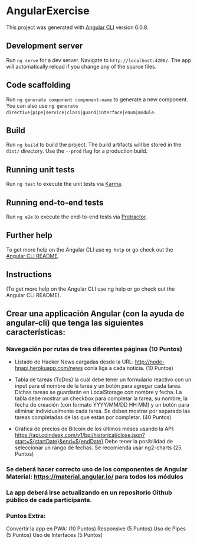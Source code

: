 # AngularExercise

This project was generated with [Angular CLI](https://github.com/angular/angular-cli) version 6.0.8.

## Development server

Run `ng serve` for a dev server. Navigate to `http://localhost:4200/`. The app will automatically reload if you change any of the source files.

## Code scaffolding

Run `ng generate component component-name` to generate a new component. You can also use `ng generate directive|pipe|service|class|guard|interface|enum|module`.

## Build

Run `ng build` to build the project. The build artifacts will be stored in the `dist/` directory. Use the `--prod` flag for a production build.

## Running unit tests

Run `ng test` to execute the unit tests via [Karma](https://karma-runner.github.io).

## Running end-to-end tests

Run `ng e2e` to execute the end-to-end tests via [Protractor](http://www.protractortest.org/).

## Further help

To get more help on the Angular CLI use `ng help` or go check out the [Angular CLI README](https://github.com/angular/angular-cli/blob/master/README.md).


## Instructions

(To get more help on the Angular CLI use ng help or go check out the Angular CLI README).

## Crear una applicación Angular (con la ayuda de angular-cli) que tenga las siguientes características:

### Navegación por rutas de tres diferentes páginas (10 Puntos)

- Listado de Hacker News cargadas desde la URL: http://node-hnapi.herokuapp.com/news conla liga a cada noticia. (10 Puntos)

- Tabla de tareas (ToDos) la cuál debe tener un formulario reactivo con un input para el nombre de la tarea y un botón para agregar cada tarea. Dichas tareas se guardarán en LocalStorage con nombre y fecha. La tabla debe mostrar un checkbox para completar la tarea, su nombre, la fecha de creación (con formato YYYY/MM/DD HH:MM) y un botón para eliminar individualmente cada tarea. Se deben mostrar por separado las tareas completadas de las que están por completar. (40 Puntos)

- Gráfica de precios de Bitcoin de los últimos meses usando la API: https://api.coindesk.com/v1/bpi/historical/close.json?start=${startDate}&end=${endDate} Debe tener la posibilidad de seleccionar un rango de fechas. Se recomienda usar ng2-charts (25 Puntos)

### Se deberá hacer correcto uso de los componentes de Angular Material: https://material.angular.io/ para todos los módulos 

### La app deberá irse actualizando en un repositorio Github público de cada participante.

### Puntos Extra:

Convertir la app en PWA: (10 Puntos)
Responsive (5 Puntos)
Uso de Pipes (5 Puntos)
Uso de Interfaces (5 Puntos)
